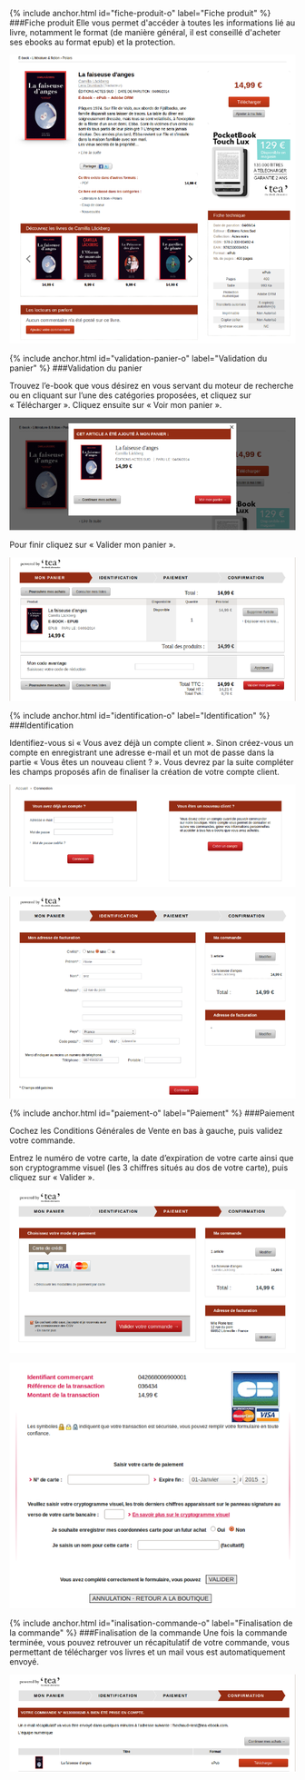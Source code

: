 {% include anchor.html id="fiche-produit-o" label="Fiche produit" %}
###Fiche produit
Elle vous permet d'accéder à toutes les informations lié au livre, notamment le format (de manière général, il est conseillé d'acheter ses ebooks au format epub) et la protection.

![](/images/acheter-ordinateur-1.png)

{% include anchor.html id="validation-panier-o" label="Validation du panier" %}
###Validation du panier

Trouvez l’e-book que vous désirez en vous servant du moteur de recherche ou en cliquant sur l’une des catégories proposées, et cliquez sur « Télécharger ». Cliquez ensuite sur « Voir mon panier ».

![](/images/acheter-ordinateur-2.png)

Pour finir cliquez sur « Valider mon panier ».

![](/images/acheter-ordinateur-3.png)

{% include anchor.html id="identification-o" label="Identification" %}
###Identification

Identifiez-vous si « Vous avez déjà un compte client ». Sinon créez-vous un compte en enregistrant une adresse e-mail et un mot de passe dans la partie « Vous êtes un nouveau client ? ». Vous devrez par la suite compléter les champs proposés afin de finaliser la création de votre compte client.

![](/images/acheter-ordinateur-4.png)

![](/images/acheter-ordinateur-5.png)

{% include anchor.html id="paiement-o" label="Paiement" %}
###Paiement

Cochez les Conditions Générales de Vente en bas à gauche, puis validez votre commande.

Entrez le numéro de votre carte, la date d’expiration de votre carte ainsi que son cryptogramme visuel (les 3 chiffres situés au dos de votre carte), puis cliquez sur « Valider ».

![](/images/acheter-ordinateur-6.png)

![](/images/acheter-ordinateur-7.png)

{% include anchor.html id="inalisation-commande-o" label="Finalisation de la commande" %}
###Finalisation de la commande
Une fois la commande terminée, vous pouvez retrouver un récapitulatif de votre commande, vous permettant de télécharger vos livres et un mail vous est automatiquement envoyé.

![](/images/acheter-ordinateur-8.png)